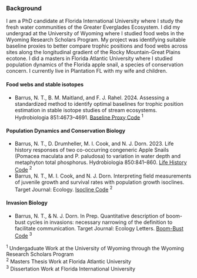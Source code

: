 
<!---
nbarrus1/nbarrus1 is a ✨ special ✨ repository because its `README.md` (this file) appears on your GitHub profile.
You can click the Preview link to take a look at your changes.
--->



### Background
 
I am a PhD candidate at Florida International University where I study the fresh water communities of the Greater Everglades Ecosystem.  I did my undergrad at the University of Wyoming where I studied food webs in the Wyoming Research Scholars Program. My project was identifying suitable baseline proxies to better compare trophic positions and food webs across sites along the longitudinal gradient of the Rocky Mountain-Great Plains ecotone. I did a masters in Florida Atlantic University where I studied population dynamics of the Florida apple snail, a species of conservation concern.  I currently live in Plantation FL with my wife and children.

#### Food webs and stable isotopes

- Barrus, N. T., B. M. Maitland, and F. J. Rahel. 2024. Assessing a standardized method to identify optimal baselines for trophic position estimation in stable isotope studies of stream ecosystems. Hydrobiologia 851:4673–4691. [Baseline Proxy Code](https://github.com/nbarrus1/baseline-sia-proxies) <sup>1</sup>

#### Population Dynamics and Conservation Biology

- Barrus, N. T., D. Drumheller, M. I. Cook, and N. J. Dorn. 2023. Life history responses of two co-occurring congeneric Apple Snails (Pomacea maculata and P. paludosa) to variation in water depth and metaphyton total phosphorus. Hydrobiologia 850:841–860. [Life History Code](https://github.com/nbarrus1/Pomacea_LifeHistory) <sup>2</sup>
- Barrus, N. T., M. I. Cook, and N. J. Dorn. Interpreting field measurements of juvenile growth and survival rates with population growth isoclines. Target Journal: Ecology. [Isocline Code](https://github.com/nbarrus1/Pomacea_Isocline) <sup>2</sup>

#### Invasion Biology

- Barrus, N. T., & N. J. Dorn. In Prep. Quantitative description of boom-bust cycles in invasions: necessary narrowing of the definition to facilitate communication. Target Journal: Ecology Letters. [Boom-Bust Code](https://github.com/nbarrus1/boom-bust) <sup>3</sup>

<sup>1</sup> Undergaduate Work at the University of Wyoming through the Wyoming Research Scholars Program  
<sup>2</sup> Masters Thesis Work at Florida Atlantic University  
<sup>3</sup> Dissertation Work at Florida International University
